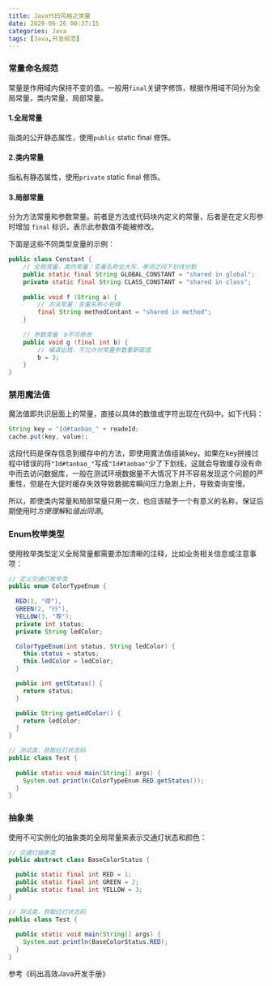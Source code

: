 ```yaml
---
title: Java代码风格之常量
date: 2020-06-26 00:37:15
categories: Java
tags: [Java,开发规范]
---
```


### 常量命名规范

常量是作用域内保持不变的值。一般用`final`关键字修饰，根据作用域不同分为全局常量，类内常量，局部常量。

#### 1.全局常量

指类的公开静态属性，使用`public` static final 修饰。

#### 2.类内常量

指私有静态属性，使用`private` static final 修饰。

#### 3.局部常量

分为方法常量和参数常量。前者是方法或代码块内定义的常量，后者是在定义形参时增加 `final` 标识，表示此参数值不能被修改。

下面是这些不同类型变量的示例：

```java
public class Constant {
    // 全局常量，类内常量：变量名称全大写，单词之间下划线分割
    public static final String GLOBAL_CONSTANT = "shared in global";
    private static final String CLASS_CONSTANT = "shared in class";
    
    public void f (String a) {
        // 方法常量：变量名称小驼峰
        final String methodContant = "shared in method";
    }
    
    // 参数常量：b不可修改
    public void g (final int b) {
        // 编译出错，不允许对常量参数重新赋值
        b = 3;
    }
}
```

### 禁用魔法值

魔法值即共识层面上的常量，直接以具体的数值或字符出现在代码中。如下代码：

```java
String key = "Id#taobao_" + readeId;
cache.put(key, value);
```

这段代码是保存信息到缓存中的方法，即使用魔法值组装key。如果在key拼接过程中错误的将`"Id#taobao_"`写成`"Id#taobao"`少了下划线，这就会导致缓存没有命中而去访问数据库，一般在测试环境数据量不大情况下并不容易发现这个问题的严重性，但是在大促时缓存失效导致数据库瞬间压力急剧上升，导致查询变慢。

所以，即使类内常量和局部常量只用一次，也应该赋予一个有意义的名称，保证后期使用时*方便理解*和*值出同源*。

### Enum枚举类型

使用枚举类型定义全局常量都需要添加清晰的注释，比如业务相关信息或注意事项：

```java
// 定义交通灯枚举类
public enum ColorTypeEnum {
    
  RED(1, "停"),
  GREEN(2, "行"),
  YELLOW(3, "等");
  private int status;
  private String ledColor;

  ColorTypeEnum(int status, String ledColor) {
    this.status = status;
    this.ledColor = ledColor;
  }

  public int getStatus() {
    return status;
  }

  public String getLedColor() {
    return ledColor;
  }
}

// 测试类，获取红灯状态码
public class Test {
    
  public static void main(String[] args) {
    System.out.println(ColorTypeEnum.RED.getStatus());
  }
}
```

### 抽象类

使用不可实例化的抽象类的全局常量来表示交通灯状态和颜色：

```java
// 交通灯抽象类
public abstract class BaseColorStatus {

  public static final int RED = 1;
  public static final int GREEN = 2;
  public static final int YELLOW = 3;
}

// 测试类，获取红灯状态码
public class Test {
    
  public static void main(String[] args) {
    System.out.println(BaseColorStatus.RED);
  }
}
```



参考《码出高效Java开发手册》